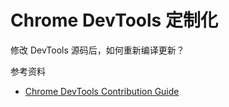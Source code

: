 # Chrome DevTools 定制化

修改 DevTools 源码后，如何重新编译更新？





参考资料

* [Chrome DevTools Contribution Guide](https://docs.google.com/document/d/1WNF-KqRSzPLUUfZqQG5AFeU_Ll8TfWYcJasa_XGf7ro/view#)



